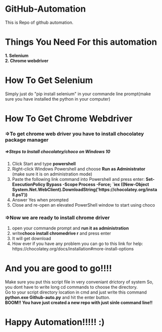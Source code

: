 # GitHub-Automation
This is Repo of github automation.

# Things You Need For this automation
<strong>1. Selenium</strong><br>
<strong>2. Chrome webdriver</strong><br>

# How To Get Selenium
Simply just do "pip install selenium" in your commande line prompt(make sure you have installed the python in your computer)

# How To Get Chrome Webdriver
<h3>=>To get chrome web driver you have to install chocolatey package manager</h3>

<h5>=>Steps to Install chocolatey/choco on Windows 10</h5>
<ol>
<li>Click Start and type <strong>powershell</strong></li>

<li>Right-click Windows Powershell and choose <strong>Run as Administrator</strong> (make sure it is on administration mode)</li>

<li>Paste the following link command into Powershell and press enter: <strong>Set-ExecutionPolicy Bypass -Scope Process -Force; `iex ((New-Object System.Net.WebClient).DownloadString('https://chocolatey.org/install.ps1'))</strong></li>

<li>Answer Yes when prompted</li>

<li>Close and re-open an elevated PowerShell window to start using choco</li>
</ol>

<h3>=>Now we are ready to install chrome driver</h3>
<ol>
<li>open your commande prompt and <strong>run it as administration</strong></li>

<li>write<strong>choco install chromedrive r</strong> and press enter</li>

<li>It will get download</li>

<li>How ever if you have any problem you can go to this link for help: <link>https://chocolatey.org/docs/installation#more-install-options</link></li>
</ol>

# And you are good to go!!!! 

Make sure you put this script file in very conveniant drictory of system So, you dont have to write long cd commands to choose the directory.<br>
Go to your script directory location in cmd and just write this command <strong>python.exe  Github-auto.py</strong> and hit the enter button.<br>
<strong>BOOM!! You have just created a new repo with just sinle command line!!</strong><br>
  
 # Happy Automation!!!!! :)
